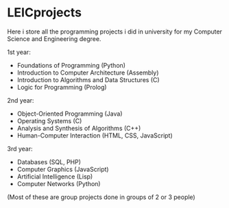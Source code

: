 # LEICprojects

Here i store all the programming projects i did in university for my Computer Science and Engineering degree.

1st year:
- Foundations of Programming (Python)
- Introduction to Computer Architecture (Assembly)
- Introduction to Algorithms and Data Structures (C)
- Logic for Programming (Prolog)

2nd year:
- Object-Oriented Programming (Java)
- Operating Systems (C)
- Analysis and Synthesis of Algorithms (C++)
- Human-Computer Interaction (HTML, CSS, JavaScript)

3rd year:
- Databases (SQL, PHP)
- Computer Graphics (JavaScript)
- Artificial Intelligence (Lisp)
- Computer Networks (Python)

(Most of these are group projects done in groups of 2 or 3 people)
